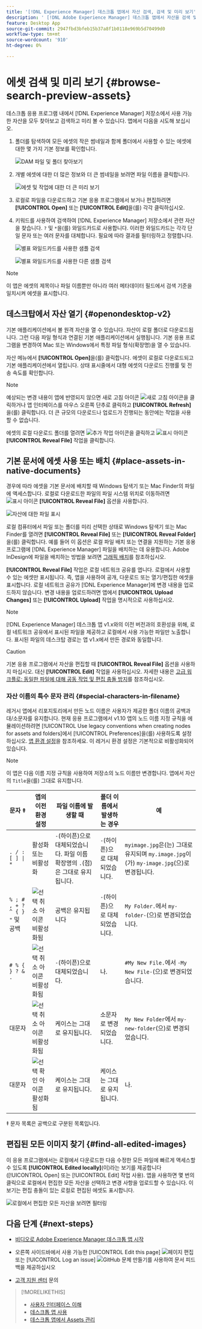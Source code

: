 ```yaml
---
title: '[!DNL Experience Manager] 데스크톱 앱에서 자산 검색, 검색 및 미리 보기'
description: ' [!DNL Adobe Experience Manager] 데스크톱 앱에서 자산을 검색 및 미리 봅니다.'
feature: Desktop App
source-git-commit: 2947fbd3bfeb15b37a8f1b0118e969b5d70499d0
workflow-type: tm+mt
source-wordcount: '910'
ht-degree: 0%

---
```



# 에셋 검색 및 미리 보기 {#browse-search-preview-assets}

데스크톱 응용 프로그램 내에서 [!DNL Experience Manager] 저장소에서 사용 가능한 자산을 모두 찾아보고 검색하고 미리 볼 수 있습니다. 앱에서 다음을 시도해 보십시오.

1. 폴더를 탐색하여 모든 에셋의 작은 썸네일과 함께 폴더에서 사용할 수 있는 에셋에 대한 몇 가지 기본 정보를 확인합니다.

   ![DAM 파일 및 폴더 찾아보기](assets/browse_folder_da2.png "DAM 파일 및 폴더 찾아보기")

1. 개별 에셋에 대한 더 많은 정보와 더 큰 썸네일을 보려면 파일 이름을 클릭합니다.

   ![에셋 및 작업에 대한 더 큰 미리 보기](assets/large_preview_actions_da2.png "에셋 및 작업에 대한 더 큰 미리 보기")

1. 로컬로 파일을 다운로드하고 기본 응용 프로그램에서 보거나 편집하려면 **[!UICONTROL Open]** 또는 **[!UICONTROL Edit]**&#x200B;을(를) 각각 클릭하십시오.
1. 키워드를 사용하여 검색하여 [!DNL Experience Manager] 저장소에서 관련 자산을 찾습니다. `?` 및 `*`을(를) 와일드카드로 사용합니다. 이러한 와일드카드는 각각 단일 문자 또는 여러 문자를 대체합니다. 필요에 따라 결과를 필터링하고 정렬합니다.

   ![별표 와일드카드를 사용한 샘플 검색](assets/search_wildcard_da2.png "별표 와일드카드를 사용한 샘플 검색")

   ![별표 와일드카드를 사용한 다른 샘플 검색](assets/search_wildcard2_da2.png "다른 배치의 별표 와일드카드를 사용한 다른 샘플 검색")

>[!NOTE]
>
>이 앱은 에셋의 제목이나 파일 이름뿐만 아니라 여러 메타데이터 필드에서 검색 기준을 일치시켜 에셋을 표시합니다.

## 데스크탑에서 자산 열기 {#openondesktop-v2}

기본 애플리케이션에서 볼 원격 자산을 열 수 있습니다. 자산이 로컬 폴더로 다운로드됩니다. 그런 다음 파일 형식과 연결된 기본 애플리케이션에서 실행됩니다. 기본 응용 프로그램을 변경하여 Mac 또는 Windows에서 특정 파일 형식(확장명)을 열 수 있습니다.

자산 메뉴에서 **[!UICONTROL Open]**&#x200B;을(를) 클릭합니다. 에셋이 로컬로 다운로드되고 기본 애플리케이션에서 열립니다. 상태 표시줄에서 대형 에셋의 다운로드 진행률 및 전송 속도를 확인합니다.

<!-- ![Download progress bar for large-sized assets](assets/download_status_bar_da2.png "Download progress bar for large-sized assets")
-->

>[!NOTE]
>
>예상되는 변경 내용이 앱에 반영되지 않으면 새로 고침 아이콘 ![새로 고침 아이콘](assets/do-not-localize/refresh.png)을 클릭하거나 앱 인터페이스를 마우스 오른쪽 단추로 클릭하고 **[!UICONTROL Refresh]**&#x200B;을(를) 클릭합니다. 더 큰 규모의 다운로드나 업로드가 진행되는 동안에는 작업을 사용할 수 없습니다.

에셋의 로컬 다운로드 폴더를 열려면 ![추가 작업 아이콘](assets/do-not-localize/more2_da2.png)을 클릭하고 ![표시 아이콘](assets/do-not-localize/reveal_action2_da2.png) **[!UICONTROL Reveal File]** 작업을 클릭합니다.

## 기본 문서에 에셋 사용 또는 배치 {#place-assets-in-native-documents}

경우에 따라 에셋을 기본 문서에 배치할 때 Windows 탐색기 또는 Mac Finder의 파일에 액세스합니다. 로컬로 다운로드한 파일의 파일 시스템 위치로 이동하려면 ![표시 아이콘](assets/do-not-localize/reveal_action2_da2.png) **[!UICONTROL Reveal File]** 옵션을 사용합니다.

![자산에 대한 파일 표시](assets/revealfile_action_da2.png "자산에 대한 파일 표시")

로컬 컴퓨터에서 파일 또는 폴더를 미리 선택한 상태로 Windows 탐색기 또는 Mac Finder를 열려면 **[!UICONTROL Reveal File]** 또는 **[!UICONTROL Reveal Folder]**&#x200B;을(를) 클릭합니다. 예를 들어 이 옵션은 로컬 파일 배치 또는 연결을 지원하는 기본 응용 프로그램에 [!DNL Experience Manager] 파일을 배치하는 데 유용합니다. Adobe InDesign에 파일을 배치하는 방법을 보려면 [그래픽 배치](https://helpx.adobe.com/kr/indesign/using/placing-graphics.html)를 참조하십시오.

**[!UICONTROL Reveal File]** 작업은 로컬 네트워크 공유를 엽니다. 로컬에서 사용할 수 있는 에셋만 표시됩니다. 즉, 앱을 사용하여 공개, 다운로드 또는 열기/편집한 에셋을 표시합니다. 로컬 네트워크 공유가 [!DNL Experience Manager]에 변경 내용을 업로드하지 않습니다. 변경 내용을 업로드하려면 앱에서 **[!UICONTROL Upload Changes]** 또는 **[!UICONTROL Upload]** 작업을 명시적으로 사용하십시오.

>[!NOTE]
>
>[!DNL Experience Manager] 데스크톱 앱 v1.x와의 이전 버전과의 호환성을 위해, 로컬 네트워크 공유에서 표시된 파일을 제공하고 로컬에서 사용 가능한 파일만 노출합니다. 표시된 파일의 데스크탑 경로는 앱 v1.x에서 만든 경로와 동일합니다.

>[!CAUTION]
>
>기본 응용 프로그램에서 자산을 편집할 때 **[!UICONTROL Reveal File]** 옵션을 사용하지 마십시오. 대신 **[!UICONTROL Edit]** 작업을 사용하십시오. 자세한 내용은 [고급 워크플로: 동일한 파일에 대해 공동 작업 및 편집 충돌 방지](#adv-workflow-collaborate-avoid-conflicts)를 참조하십시오.

### 자산 이름의 특수 문자 관리 {#special-characters-in-filename}

레거시 앱에서 리포지토리에서 만든 노드 이름은 사용자가 제공한 폴더 이름의 공백과 대/소문자를 유지합니다. 현재 응용 프로그램에서 v1.10 앱의 노드 이름 지정 규칙을 에뮬레이션하려면 [!UICONTROL Use legacy conventions when creating nodes for assets and folders]에서 [!UICONTROL Preferences]을(를) 사용하도록 설정하십시오. [앱 환경 설정](/help/using/install-upgrade.md#set-preferences)을 참조하세요. 이 레거시 환경 설정은 기본적으로 비활성화되어 있습니다.

>[!NOTE]
>
>이 앱은 다음 이름 지정 규칙을 사용하여 저장소의 노드 이름만 변경합니다. 앱에서 자산의 `Title`을(를) 그대로 유지합니다.

| 문자 ‡ | 앱의 이전 환경 설정 | 파일 이름에 발생할 때 | 폴더 이름에서 발생하는 경우 | 예 |
|---|---|---|---|---|
| `. / : [ ] \| *` | 활성화 또는 비활성화 | `-`(하이픈)으로 대체되었습니다. 파일 이름 확장명의 `.`(점)은 그대로 유지됩니다. | `-`(하이픈)으로 대체되었습니다. | `myimage.jpg`은(는) 그대로 유지되며 `my.image.jpg`이(가) `my-image.jpg`(으)로 변경됩니다. |
| `% ; # , + ? ^ { } "` 및 공백 | ![선택 취소 아이콘](assets/do-not-localize/deselect-icon.png) 비활성화됨 | 공백은 유지됩니다 | `-`(하이픈)으로 대체되었습니다. | `My Folder.`에서 `my-folder-`(으)로 변경되었습니다. |
| `# % { } ? & .` | ![선택 취소 아이콘](assets/do-not-localize/deselect-icon.png) 비활성화됨 | `-`(하이픈)으로 대체되었습니다. | 나. | `#My New File.`에서 `-My New File-`(으)로 변경되었습니다. |
| 대문자 | ![선택 취소 아이콘](assets/do-not-localize/deselect-icon.png) 비활성화됨 | 케이스는 그대로 유지됩니다. | 소문자로 변경되었습니다. | `My New Folder`에서 `my-new-folder`(으)로 변경되었습니다. |
| 대문자 | ![선택 확인 아이콘](assets/do-not-localize/selection-checked-icon.png) 활성화됨 | 케이스는 그대로 유지됩니다. | 케이스는 그대로 유지됩니다. | 나. |

‡ 문자 목록은 공백으로 구분된 목록입니다.

## 편집된 모든 이미지 찾기 {#find-all-edited-images}

이 응용 프로그램에서는 로컬에서 다운로드한 다음 수정한 모든 파일에 빠르게 액세스할 수 있도록 **[!UICONTROL Edited locally]**(이)라는 보기를 제공합니다([!UICONTROL Open] 또는 [!UICONTROL Edit] 작업 사용). 앱을 사용하면 몇 번의 클릭으로 로컬에서 편집한 모든 자산을 선택하고 변경 사항을 업로드할 수 있습니다. 이 보기는 편집 충돌이 있는 로컬로 편집된 에셋도 표시합니다.

![로컬에서 편집한 모든 자산을 보려면 필터링](assets/edited_locally_filter_da2.png "예를 들어 편집 일괄 업로드를 위해 로컬에서 편집한 모든 자산을 보려면 필터링")

## 다음 단계 {#next-steps}

* [비디오로 Adobe Experience Manager 데스크톱 앱 시작](https://experienceleague.adobe.com/ko/docs/experience-manager-learn/assets/creative-workflows/aem-desktop-app)

* 오른쪽 사이드바에서 사용 가능한 [!UICONTROL Edit this page] ![페이지 편집](assets/do-not-localize/edit-page.png) 또는 [!UICONTROL Log an issue] ![GitHub 문제 만들기](assets/do-not-localize/github-issue.png)를 사용하여 문서 피드백을 제공하십시오

* [고객 지원 센터](https://experienceleague.adobe.com/ko?support-solution=General#support) 문의

>[!MORELIKETHIS]
>
>* [사용자 인터페이스 이해](/help/using/user-interface.md)
>* [데스크톱 앱 사용](/help/using/using-desktop-app.md)
>* [데스크톱 앱에서 Assets 관리](/help/using/assets-management-tasks.md)
